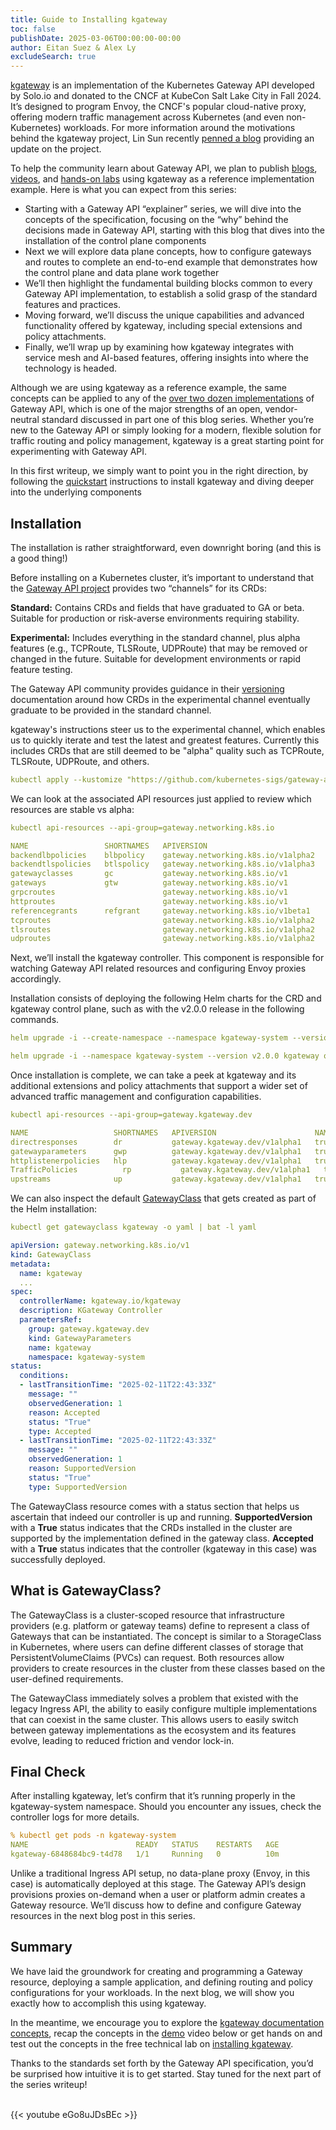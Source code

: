 ```yaml
---
title: Guide to Installing kgateway
toc: false
publishDate: 2025-03-06T00:00:00-00:00
author: Eitan Suez & Alex Ly
excludeSearch: true
---
```


[kgateway](https://kgateway.dev/) is an implementation of the Kubernetes Gateway API developed by Solo.io and donated to the CNCF at KubeCon Salt Lake City in Fall 2024. It’s designed to program Envoy, the CNCF's popular cloud-native proxy, offering modern traffic management across Kubernetes (and even non-Kubernetes) workloads. For more information around the motivations behind the kgateway project, Lin Sun recently [penned a blog](https://kgateway.dev/blog/advancing-open-source-gateways/) providing an update on the project.

To help the community learn about Gateway API, we plan to publish [blogs](http://kgateway.dev/blog), [videos](https://kgateway.dev/resources/videos/), and [hands-on labs](https://kgateway.dev/resources/labs/) using kgateway as a reference implementation example. Here is what you can expect from this series:

* Starting with a Gateway API “explainer” series, we will dive into the concepts of the specification, focusing on the “why” behind the decisions made in Gateway API, starting with this blog that dives into the installation of the control plane components
* Next we will explore data plane concepts, how to configure gateways and routes to complete an end-to-end example that demonstrates how the control plane and data plane work together
* We’ll then highlight the fundamental building blocks common to every Gateway API implementation, to establish a solid grasp of the standard features and practices.
* Moving forward, we’ll discuss the unique capabilities and advanced functionality offered by kgateway, including special extensions and policy attachments.
* Finally, we’ll wrap up by examining how kgateway integrates with service mesh and AI-based features, offering insights into where the technology is headed.

Although we are using kgateway as a reference example, the same concepts can be applied to any of the [over two dozen implementations](https://gateway-api.sigs.k8s.io/implementations/) of Gateway API, which is one of the major strengths of an open, vendor-neutral standard discussed in part one of this blog series. Whether you’re new to the Gateway API or simply looking for a modern, flexible solution for traffic routing and policy management, kgateway is a great starting point for experimenting with Gateway API.

In this first writeup, we simply want to point you in the right direction, by following the [quickstart](https://kgateway.dev/docs/quickstart/) instructions to install kgateway and diving deeper into the underlying components

## Installation

The installation is rather straightforward, even downright boring (and this is a good thing!)

Before installing on a Kubernetes cluster, it’s important to understand that the [Gateway API project](https://gateway-api.sigs.k8s.io/guides/?h=experimental#installing-gateway-api) provides two “channels” for its CRDs:

**Standard:** Contains CRDs and fields that have graduated to GA or beta. Suitable for production or risk-averse environments requiring stability.

**Experimental:** Includes everything in the standard channel, plus alpha features (e.g., TCPRoute, TLSRoute, UDPRoute) that may be removed or changed in the future. Suitable for development environments or rapid feature testing.

The Gateway API community provides guidance in their [versioning](https://gateway-api.sigs.k8s.io/concepts/versioning/) documentation around how CRDs in the experimental channel eventually graduate to be provided in the standard channel.

kgateway's instructions steer us to the experimental channel, which enables us to quickly
iterate and test the latest and greatest features. Currently this includes CRDs that are still deemed to be "alpha" quality such as TCPRoute, TLSRoute, UDPRoute, and others.

```yaml
kubectl apply --kustomize "https://github.com/kubernetes-sigs/gateway-api/config/crd/experimental?ref=v1.2.1"
```

We can look at the associated API resources just applied to review which resources are stable vs alpha:

```yaml
kubectl api-resources --api-group=gateway.networking.k8s.io
```

```yaml
NAME                 SHORTNAMES   APIVERSION                           NAMESPACED   KIND
backendlbpolicies    blbpolicy    gateway.networking.k8s.io/v1alpha2   true         BackendLBPolicy
backendtlspolicies   btlspolicy   gateway.networking.k8s.io/v1alpha3   true         BackendTLSPolicy
gatewayclasses       gc           gateway.networking.k8s.io/v1         false        GatewayClass
gateways             gtw          gateway.networking.k8s.io/v1         true         Gateway
grpcroutes                        gateway.networking.k8s.io/v1         true         GRPCRoute
httproutes                        gateway.networking.k8s.io/v1         true         HTTPRoute
referencegrants      refgrant     gateway.networking.k8s.io/v1beta1    true         ReferenceGrant
tcproutes                         gateway.networking.k8s.io/v1alpha2   true         TCPRoute
tlsroutes                         gateway.networking.k8s.io/v1alpha2   true         TLSRoute
udproutes                         gateway.networking.k8s.io/v1alpha2   true         UDPRoute
```

Next, we’ll install the kgateway controller. This component is responsible for watching Gateway API related resources and configuring Envoy proxies accordingly.

Installation consists of deploying the following Helm charts for the CRD and kgateway control plane, such as with the v2.0.0 release in the following commands. 

```yaml
helm upgrade -i --create-namespace --namespace kgateway-system --version v2.0.0 kgateway-crds oci://cr.kgateway.dev/kgateway-dev/charts/kgateway-crds

helm upgrade -i --namespace kgateway-system --version v2.0.0 kgateway oci://cr.kgateway.dev/kgateway-dev/charts/kgateway
```

Once installation is complete, we can take a peek at kgateway and its additional extensions and policy attachments that support a wider set of advanced traffic management and configuration capabilities.

```yaml
kubectl api-resources --api-group=gateway.kgateway.dev
```

```yaml
NAME                   SHORTNAMES   APIVERSION                      NAMESPACED   KIND
directresponses        dr           gateway.kgateway.dev/v1alpha1   true         DirectResponse
gatewayparameters      gwp          gateway.kgateway.dev/v1alpha1   true         GatewayParameters
httplistenerpolicies   hlp          gateway.kgateway.dev/v1alpha1   true         HTTPListenerPolicy
TrafficPolicies          rp           gateway.kgateway.dev/v1alpha1   true         TrafficPolicy
upstreams              up           gateway.kgateway.dev/v1alpha1   true         Upstream
```

We can also inspect the default [GatewayClass](https://gateway-api.sigs.k8s.io/api-types/gatewayclass/) that gets created as part of the Helm installation:

```yaml
kubectl get gatewayclass kgateway -o yaml | bat -l yaml
```

```yaml
apiVersion: gateway.networking.k8s.io/v1
kind: GatewayClass
metadata:
  name: kgateway
  ...
spec:
  controllerName: kgateway.io/kgateway
  description: KGateway Controller
  parametersRef:
    group: gateway.kgateway.dev
    kind: GatewayParameters
    name: kgateway
    namespace: kgateway-system
status:
  conditions:
  - lastTransitionTime: "2025-02-11T22:43:33Z"
    message: ""
    observedGeneration: 1
    reason: Accepted
    status: "True"
    type: Accepted
  - lastTransitionTime: "2025-02-11T22:43:33Z"
    message: ""
    observedGeneration: 1
    reason: SupportedVersion
    status: "True"
    type: SupportedVersion
```

The GatewayClass resource comes with a status section that helps us ascertain that indeed our controller is up and running. **SupportedVersion** with a **True** status indicates that the CRDs installed in the cluster are supported by the implementation defined in the gateway class. **Accepted** with a **True** status indicates that the controller (kgateway in this case) was successfully deployed.

## What is GatewayClass?

The GatewayClass is a cluster-scoped resource that infrastructure providers (e.g. platform or gateway teams) define to represent a class of Gateways that can be instantiated. The concept is similar to a StorageClass in Kubernetes, where users can define different classes of storage that PersistentVolumeClaims (PVCs) can request. Both resources allow providers to create resources in the cluster from these classes based on the user-defined requirements.

The GatewayClass immediately solves a problem that existed with the legacy Ingress API, the ability to easily configure multiple implementations that can coexist in the same cluster. This allows users to easily switch between gateway implementations as the ecosystem and its features evolve, leading to reduced friction and vendor lock-in.

## Final Check

After installing kgateway, let’s confirm that it’s running properly in the kgateway-system namespace. Should you encounter any issues, check the controller logs for more details.

```yaml
% kubectl get pods -n kgateway-system
NAME                        READY   STATUS    RESTARTS   AGE
kgateway-6848684bc9-t4d78   1/1     Running   0          10m
```

Unlike a traditional Ingress API setup, no data-plane proxy (Envoy, in this case) is automatically deployed at this stage. The Gateway API’s design provisions proxies on-demand when a user or platform admin creates a Gateway resource. We’ll discuss how to define and configure Gateway resources in the next blog post in this series.

## Summary

We have laid the groundwork for creating and programming a Gateway resource, deploying a sample application, and defining routing and policy configurations for your workloads. In the next blog, we will show you exactly how to accomplish this using kgateway.

In the meantime, we encourage you to explore the [kgateway documentation concepts](https://kgateway.dev/docs/about/), recap the concepts in the [demo](https://youtu.be/eGo8uJDsBEc?si=kIqltssNdFIRIh5g) video below or get hands on and test out the concepts in the free technical lab on [installing kgateway](http://www.solo.io/resources/lab/install-kgateway-open-source-implementation-of-the-gateway-api?web&utm_source=organic&utm_medium=FY26&utm_campaign=WW_GEN_LAB_kgateway.dev&utm_content=community).

Thanks to the standards set forth by the Gateway API specification, you’d be surprised how intuitive it is to get started. 
Stay tuned for the next part of the series writeup!

<br>
{{< youtube eGo8uJDsBEc >}}